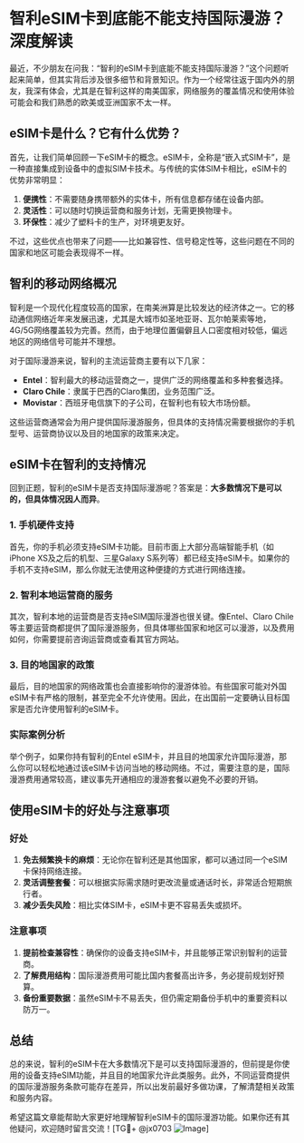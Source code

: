 # 智利eSIM卡到底能不能支持国际漫游？深度解读

最近，不少朋友在问我：“智利的eSIM卡到底能不能支持国际漫游？”这个问题听起来简单，但其实背后涉及很多细节和背景知识。作为一个经常往返于国内外的朋友，我深有体会，尤其是在智利这样的南美国家，网络服务的覆盖情况和使用体验可能会和我们熟悉的欧美或亚洲国家不太一样。

## eSIM卡是什么？它有什么优势？

首先，让我们简单回顾一下eSIM卡的概念。eSIM卡，全称是“嵌入式SIM卡”，是一种直接集成到设备中的虚拟SIM卡技术。与传统的实体SIM卡相比，eSIM卡的优势非常明显：

1. **便携性**：不需要随身携带额外的实体卡，所有信息都存储在设备内部。
2. **灵活性**：可以随时切换运营商和服务计划，无需更换物理卡。
3. **环保性**：减少了塑料卡的生产，对环境更友好。

不过，这些优点也带来了问题——比如兼容性、信号稳定性等，这些问题在不同的国家和地区可能会表现得不一样。

## 智利的移动网络概况

智利是一个现代化程度较高的国家，在南美洲算是比较发达的经济体之一。它的移动通信网络近年来发展迅速，尤其是大城市如圣地亚哥、瓦尔帕莱索等地，4G/5G网络覆盖较为完善。然而，由于地理位置偏僻且人口密度相对较低，偏远地区的网络信号可能并不理想。

对于国际漫游来说，智利的主流运营商主要有以下几家：

- **Entel**：智利最大的移动运营商之一，提供广泛的网络覆盖和多种套餐选择。
- **Claro Chile**：隶属于巴西的Claro集团，业务范围广泛。
- **Movistar**：西班牙电信旗下的子公司，在智利也有较大市场份额。

这些运营商通常会为用户提供国际漫游服务，但具体的支持情况需要根据你的手机型号、运营商协议以及目的地国家的政策来决定。

## eSIM卡在智利的支持情况

回到正题，智利的eSIM卡是否支持国际漫游呢？答案是：**大多数情况下是可以的，但具体情况因人而异**。

### 1. 手机硬件支持

首先，你的手机必须支持eSIM卡功能。目前市面上大部分高端智能手机（如iPhone XS及之后的机型、三星Galaxy S系列等）都已经支持eSIM卡。如果你的手机不支持eSIM，那么你就无法使用这种便捷的方式进行网络连接。

### 2. 智利本地运营商的服务

其次，智利本地的运营商是否支持eSIM国际漫游也很关键。像Entel、Claro Chile等主要运营商都提供了国际漫游服务，但具体哪些国家和地区可以漫游，以及费用如何，你需要提前咨询运营商或查看其官方网站。

### 3. 目的地国家的政策

最后，目的地国家的网络政策也会直接影响你的漫游体验。有些国家可能对外国eSIM卡有严格的限制，甚至完全不允许使用。因此，在出国前一定要确认目标国家是否允许使用智利的eSIM卡。

### 实际案例分析

举个例子，如果你持有智利的Entel eSIM卡，并且目的地国家允许国际漫游，那么你可以轻松地通过该eSIM卡访问当地的移动网络。不过，需要注意的是，国际漫游费用通常较高，建议事先开通相应的漫游套餐以避免不必要的开销。

## 使用eSIM卡的好处与注意事项

### 好处

1. **免去频繁换卡的麻烦**：无论你在智利还是其他国家，都可以通过同一个eSIM卡保持网络连接。
2. **灵活调整套餐**：可以根据实际需求随时更改流量或通话时长，非常适合短期旅行者。
3. **减少丢失风险**：相比实体SIM卡，eSIM卡更不容易丢失或损坏。

### 注意事项

1. **提前检查兼容性**：确保你的设备支持eSIM卡，并且能够正常识别智利的运营商。
2. **了解费用结构**：国际漫游费用可能比国内套餐高出许多，务必提前规划好预算。
3. **备份重要数据**：虽然eSIM卡不易丢失，但仍需定期备份手机中的重要资料以防万一。

## 总结

总的来说，智利的eSIM卡在大多数情况下是可以支持国际漫游的，但前提是你使用的设备支持eSIM功能，并且目的地国家允许此类服务。此外，不同运营商提供的国际漫游服务条款可能存在差异，所以出发前最好多做功课，了解清楚相关政策和服务内容。

希望这篇文章能帮助大家更好地理解智利eSIM卡的国际漫游功能。如果你还有其他疑问，欢迎随时留言交流！[TG💪+ @jx0703 ![Image](https://github.com/user-attachments/assets/dbca1d08-cadb-493c-b0ec-ad6f7a83f270)]